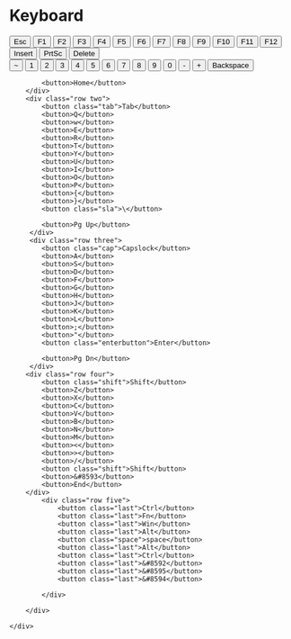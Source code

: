 # Keyboard
<!DOCTYPE html>
<html lang="en">
<head>
    <meta charset="UTF-8">
    <meta name="viewport" content="width=device-width, initial-scale=1.0">
    <title>Keyboard</title>
    <link rel="stylesheet" href="CSS/style.css">
</head>
<body>
    <div class="container">
        <div class="row zero">
            <button>Esc</button>
            <button>F1</button>
            <button>F2</button>
            <button>F3</button>
            <button>F4</button>
            <button>F5</button>
            <button>F6</button>
            <button>F7</button>
            <button>F8</button>
            <button>F9</button>
            <button>F10</button>
            <button>F11</button>
            <button>F12</button>
            <button>Insert</button>
            <button class="printscr">PrtSc</button>
            <button>Delete</button>
        </div>
            <div class="row one>">
            <button>~</button>
            <button>1</button>
            <button>2</button>
            <button>3</button>
            <button>4</button>   
            <button>5</button>
            <button>6</button>
            <button>7</button>
            <button>8</button>
            <button>9</button>
            <button>0</button>
            <button>-</button>
            <button>+</button>
            <button class="back">Backspace</button>
            
            <button>Home</button>
        </div>
        <div class="row two">
            <button class="tab">Tab</button>
            <button>Q</button>
            <button>w</button>
            <button>E</button>
            <button>R</button>
            <button>T</button>
            <button>Y</button>
            <button>U</button>
            <button>I</button>
            <button>O</button>
            <button>P</button>
            <button>{</button>
            <button>}</button>
            <button class="sla">\</button>

            <button>Pg Up</button>
         </div>   
         <div class="row three">
            <button class="cap">Capslock</button>
            <button>A</button>
            <button>S</button>
            <button>D</button>
            <button>F</button>
            <button>G</button>
            <button>H</button> 
            <button>J</button>
            <button>K</button>
            <button>L</button>
            <button>;</button>
            <button>"</button>
            <button class="enterbutton">Enter</button>

            <button>Pg Dn</button>
         </div>
        <div class="row four">
            <button class="shift">Shift</button>
            <button>Z</button>
            <button>X</button>
            <button>C</button>
            <button>V</button>
            <button>B</button>
            <button>N</button>
            <button>M</button>
            <button><</button>
            <button>></button>
            <button>/</button>
            <button class="shift">Shift</button>
            <button>&#8593</button>
            <button>End</button>
        </div>
            <div class="row five">   
                <button class="last">Ctrl</button>
                <button class="last">Fn</button>
                <button class="last">Win</button>
                <button class="last">Alt</button>
                <button class="space">space</button>
                <button class="last">Alt</button>
                <button class="last">Ctrl</button>
                <button class="last">&#8592</button>
                <button class="last">&#8595</button>
                <button class="last">&#8594</button>
                
            </div> 
       
        </div>

    </div>
</body>
</html>
